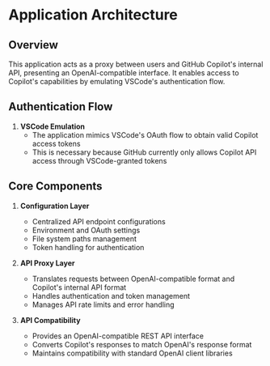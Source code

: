 # Application Architecture

## Overview

This application acts as a proxy between users and GitHub Copilot's internal API, presenting an OpenAI-compatible interface. It enables access to Copilot's capabilities by emulating VSCode's authentication flow.

## Authentication Flow

1. **VSCode Emulation**
   - The application mimics VSCode's OAuth flow to obtain valid Copilot access tokens
   - This is necessary because GitHub currently only allows Copilot API access through VSCode-granted tokens

## Core Components

1. **Configuration Layer**
   - Centralized API endpoint configurations
   - Environment and OAuth settings
   - File system paths management 
   - Token handling for authentication

2. **API Proxy Layer**
   - Translates requests between OpenAI-compatible format and Copilot's internal API format
   - Handles authentication and token management
   - Manages API rate limits and error handling

2. **API Compatibility**
   - Provides an OpenAI-compatible REST API interface
   - Converts Copilot's responses to match OpenAI's response format
   - Maintains compatibility with standard OpenAI client libraries
